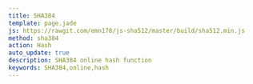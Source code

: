 ```yaml
---
title: SHA384
template: page.jade
js: https://rawgit.com/emn178/js-sha512/master/build/sha512.min.js
method: sha384
action: Hash
auto_update: true
description: SHA384 online hash function
keywords: SHA384,online,hash
---
```

